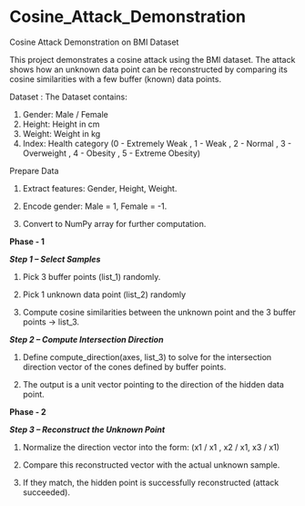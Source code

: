 # Cosine_Attack_Demonstration

Cosine Attack Demonstration on BMI Dataset

This project demonstrates a cosine attack using the BMI dataset. The attack shows how an unknown data point can be reconstructed by comparing its cosine similarities with a few buffer (known) data points.

Dataset :
The Dataset contains:
  1) Gender: Male / Female
  2) Height: Height in cm
  3) Weight: Weight in kg
  4) Index: Health category (0 - Extremely Weak , 1 - Weak , 2 - Normal , 3 - Overweight , 4 - Obesity , 5 - Extreme Obesity)


Prepare Data

  1) Extract features: Gender, Height, Weight.
  
  2) Encode gender: Male = 1, Female = -1.

  3) Convert to NumPy array for further computation.




**Phase - 1**

***Step 1 – Select Samples***

  1) Pick 3 buffer points (list_1) randomly.

  2) Pick 1 unknown data point (list_2) randomly

  3) Compute cosine similarities between the unknown point and the 3 buffer points → list_3.

***Step 2 – Compute Intersection Direction***

  1) Define compute_direction(axes, list_3) to solve for the intersection direction vector of the cones defined by buffer points.
  
  2) The output is a unit vector pointing to the direction of the hidden data point.





**Phase - 2**

***Step 3 – Reconstruct the Unknown Point***

  1) Normalize the direction vector into the form: (x1 / ​x1 ​​, x2 / ​x1 ​​, x3 / ​x1​​) 

  2) Compare this reconstructed vector with the actual unknown sample.
    
  3) If they match, the hidden point is successfully reconstructed (attack succeeded).
